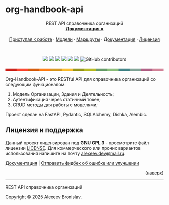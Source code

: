 # org-handbook-api

<div align="center">
  <p align="center">
    REST API справочника организаций
    <br />
    <a href="https://alexeev-prog.github.io/org-handbook-api/"><strong>Документация »</strong></a>
    <br />
    <br />
    <a href="#приступая-к-работе">Приступая к работе</a>
    ·
    <a href="#модели">Модели</a>
    ·
    <a href="#маршруты">Маршруты</a>
    ·
    <a href="https://alexeev-prog.github.io/org-handbook-api/">Документация</a>
    ·
    <a href="https://github.com/alexeev-prog/org-handbook-api/blob/main/LICENSE">Лицензия</a>
  </p>
</div>
<br>
<p align="center">
    <img src="https://img.shields.io/github/languages/top/alexeev-prog/org-handbook-api?style=for-the-badge">
    <img src="https://img.shields.io/github/languages/count/alexeev-prog/org-handbook-api?style=for-the-badge">
    <img src="https://img.shields.io/github/license/alexeev-prog/org-handbook-api?style=for-the-badge">
    <img src="https://img.shields.io/github/stars/alexeev-prog/org-handbook-api?style=for-the-badge">
    <img src="https://img.shields.io/github/issues/alexeev-prog/org-handbook-api?style=for-the-badge">
    <img src="https://img.shields.io/github/last-commit/alexeev-prog/org-handbook-api?style=for-the-badge">
    <img alt="GitHub contributors" src="https://img.shields.io/github/contributors/alexeev-prog/org-handbook-api?style=for-the-badge">
</p>
<p align="center">
    <img src="https://raw.githubusercontent.com/alexeev-prog/org-handbook-api/refs/heads/main/docs/pallet-0.png">
</p>

Org-Handbook-API - это RESTful API для справочника организаций со следующим функционалом:

1. Модель Организации, Здания и Деятельность;
2. Аутентификация через статичный токен;
3. CRUD методы для работы с моделями;

Проект сделан на FastAPI, Pydantic, SQLAlchemy, Dishka, Alembic.

## Лицензия и поддержка

Данный проект лицензирован под **GNU GPL 3** - просмотрите файл лицензии [LICENSE](https://github.com/alexeev-prog/configdoctor/blob/main/LICENSE). Для коммерческого или прочих вариантов использования напишите на почту [alexeev.dev@mail.ru](mailto:alexeev.dev@mail.ru).

[Документация](https://alexeev-prog.github.io/configdoctor) |
[Отправить фидбек об ошибке или улучшении](https://github.com/alexeev-prog/configdoctor/issues)

<p align="right">(<a href="#readme-top">наверх</a>)</p>

---
REST API справочника организаций

Copyright © 2025 Alexeev Bronislav.


